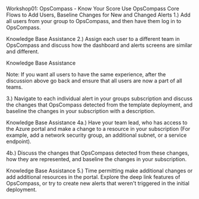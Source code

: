 Workshop01: OpsCompass - Know Your Score
Use OpsCompass Core Flows to Add Users, Baseline Changes for New and Changed Alerts
1.) Add all users from your group to OpsCompass, and then have them log in to OpsCompass.

Knowledge Base Assistance
2.) Assign each user to a different team in OpsCompass and discuss how the dashboard and alerts screens are similar and different.

Knowledge Base Assistance

Note: If you want all users to have the same experience, after the discussion above go back and ensure that all users are now a part of all teams.

3.) Navigate to each individual alert in your groups subscription and discuss the changes that OpsCompass detected from the template deployment, and baseline the changes in your subscription with a description.

Knowledge Base Assistance
4a.) Have your team lead, who has access to the Azure portal and make a change to a resource in your subscription (For example, add a network security group, an additional subnet, or a service endpoint).

4b.) Discuss the changes that OpsCompass detected from these changes, how they are represented, and baseline the changes in your subscription.

Knowledge Base Assistance
5.) Time permitting make additional changes or add additional resources in the portal. Explore the deep link features of OpsCompass, or try to create new alerts that weren't triggered in the initial deployment.